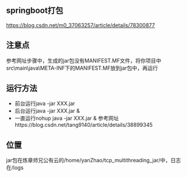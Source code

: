 ## springboot打包
https://blog.csdn.net/m0_37063257/article/details/78300877
## 注意点
参考网址步骤中，生成的jar包没有MANIFEST.MF文件，将你项目中src\main\java\META-INF下的MANIFEST.MF放到jar包中，再运行
## 运行方法
+ 前台运行java -jar XXX.jar
+ 后台运行java -jar XXX.jar &
+ 一直运行nohup java -jar XXX.jar &
参考网址https://blog.csdn.net/tang9140/article/details/38899345
## 位置
jar包在炼章师兄公有云的/home/yanZhao/tcp_multithreading_jar/中，日志在/logs
